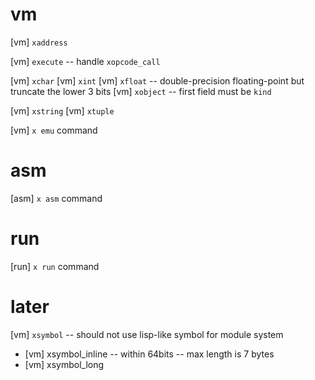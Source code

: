 # vm

[vm] `xaddress`

[vm] `execute` -- handle `xopcode_call`

[vm] `xchar`
[vm] `xint`
[vm] `xfloat` -- double-precision floating-point but truncate the lower 3 bits
[vm] `xobject` -- first field must be `kind`

[vm] `xstring`
[vm] `xtuple`

[vm] `x emu` command

# asm

[asm] `x asm` command

# run

[run] `x run` command

# later

[vm] `xsymbol` -- should not use lisp-like symbol for module system

- [vm] xsymbol_inline -- within 64bits -- max length is 7 bytes
- [vm] xsymbol_long
